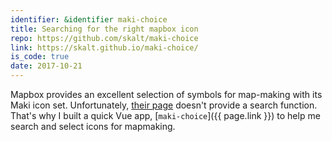 ```yaml
---
identifier: &identifier maki-choice
title: Searching for the right mapbox icon
repo: https://github.com/skalt/maki-choice
link: https://skalt.github.io/maki-choice/
is_code: true
date: 2017-10-21
---
```


Mapbox provides an excellent selection of symbols for map-making with its
Maki icon set. Unfortunately,
[their page](https://www.mapbox.com/maki-icons/) doesn't provide
a search function.
That's why I built a quick Vue app, [`maki-choice`]({{ page.link }}) to help me search and select icons for mapmaking.
